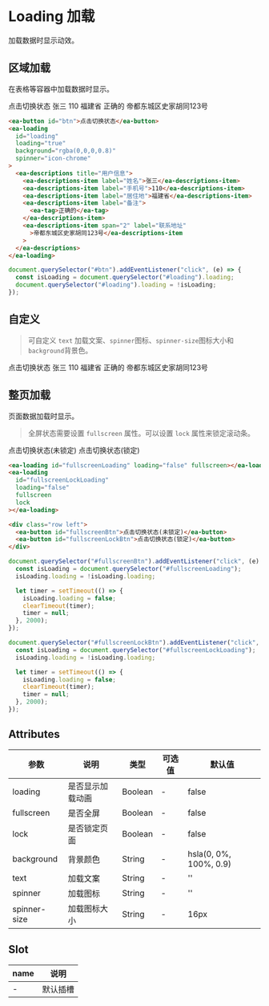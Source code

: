 <script setup>
import { onMounted } from 'vue'

onMounted(() => {
  import('../index.js')
  import('./index.scss')

  document.querySelector('#btn').addEventListener('click', (e) => {
    const isLoading = document.querySelector('#loading');
    isLoading.loading = !isLoading.loading;
  })

  document.querySelector('#customizationBtn').addEventListener('click', (e) => {
    const isLoading = document.querySelector('#customizationLoading');
    isLoading.loading = !isLoading.loading;
  })

  document.querySelector('#fullscreenBtn').addEventListener('click', (e) => {
    const isLoading = document.querySelector('#fullscreenLoading');
    isLoading.loading = !isLoading.loading;

    let timer = setTimeout(() => {
        isLoading.loading = false;
        clearTimeout(timer);
        timer = null;
    }, 2000)
  })

  document.querySelector('#fullscreenLockBtn').addEventListener('click', (e) => {
    const isLoading = document.querySelector('#fullscreenLockLoading');
    isLoading.loading = !isLoading.loading;

    let timer = setTimeout(() => {
        isLoading.loading = false;
        clearTimeout(timer);
        timer = null;
    }, 2000)
  })
})
</script>

# Loading 加载

加载数据时显示动效。

## 区域加载

在表格等容器中加载数据时显示。

<div class="row left">
  <ea-button id="btn">点击切换状态</ea-button>
  <ea-loading id="loading" loading="true">
      <ea-descriptions title="用户信息">
        <ea-descriptions-item label="姓名">张三</ea-descriptions-item>
        <ea-descriptions-item label="手机号">110</ea-descriptions-item>
        <ea-descriptions-item label="居住地">福建省</ea-descriptions-item>
        <ea-descriptions-item label="备注">
          <ea-tag>正确的</ea-tag>
        </ea-descriptions-item>
        <ea-descriptions-item span="2" label="联系地址">帝都东城区史家胡同123号</ea-descriptions-item>
    </ea-descriptions>
  </ea-loading>
</div>

```html
<ea-button id="btn">点击切换状态</ea-button>
<ea-loading
  id="loading"
  loading="true"
  background="rgba(0,0,0,0.8)"
  spinner="icon-chrome"
>
  <ea-descriptions title="用户信息">
    <ea-descriptions-item label="姓名">张三</ea-descriptions-item>
    <ea-descriptions-item label="手机号">110</ea-descriptions-item>
    <ea-descriptions-item label="居住地">福建省</ea-descriptions-item>
    <ea-descriptions-item label="备注">
      <ea-tag>正确的</ea-tag>
    </ea-descriptions-item>
    <ea-descriptions-item span="2" label="联系地址"
      >帝都东城区史家胡同123号</ea-descriptions-item
    >
  </ea-descriptions>
</ea-loading>
```

```js
document.querySelector("#btn").addEventListener("click", (e) => {
  const isLoading = document.querySelector("#loading").loading;
  document.querySelector("#loading").loading = !isLoading;
});
```

## 自定义

> 可自定义 `text` 加载文案、`spinner`图标、`spinner-size`图标大小和`background`背景色。

<div class="row left">
  <ea-button id="customizationBtn">点击切换状态</ea-button>
  <ea-loading id="customizationLoading" text="拼命加载中" loading="true" background="rgba(0,0,0,0.8)" spinner="icon-chrome" spinner-size="20">
      <ea-descriptions title="用户信息">
        <ea-descriptions-item label="姓名">张三</ea-descriptions-item>
        <ea-descriptions-item label="手机号">110</ea-descriptions-item>
        <ea-descriptions-item label="居住地">福建省</ea-descriptions-item>
        <ea-descriptions-item label="备注">
          <ea-tag>正确的</ea-tag>
        </ea-descriptions-item>
        <ea-descriptions-item span="2" label="联系地址">帝都东城区史家胡同123号</ea-descriptions-item>
    </ea-descriptions>
  </ea-loading>
</div>

## 整页加载

页面数据加载时显示。

> 全屏状态需要设置 `fullscreen` 属性。可以设置 `lock` 属性来锁定滚动条。

<ea-loading id="fullscreenLoading" loading="false" fullscreen></ea-loading>
<ea-loading id="fullscreenLockLoading" loading="false" fullscreen lock></ea-loading>

<div class="row left">
  <ea-button id="fullscreenBtn">点击切换状态(未锁定)</ea-button>
  <ea-button id="fullscreenLockBtn">点击切换状态(锁定)</ea-button>
</div>

```html
<ea-loading id="fullscreenLoading" loading="false" fullscreen></ea-loading>
<ea-loading
  id="fullscreenLockLoading"
  loading="false"
  fullscreen
  lock
></ea-loading>

<div class="row left">
  <ea-button id="fullscreenBtn">点击切换状态(未锁定)</ea-button>
  <ea-button id="fullscreenLockBtn">点击切换状态(锁定)</ea-button>
</div>
```

```js
document.querySelector("#fullscreenBtn").addEventListener("click", (e) => {
  const isLoading = document.querySelector("#fullscreenLoading");
  isLoading.loading = !isLoading.loading;

  let timer = setTimeout(() => {
    isLoading.loading = false;
    clearTimeout(timer);
    timer = null;
  }, 2000);
});

document.querySelector("#fullscreenLockBtn").addEventListener("click", (e) => {
  const isLoading = document.querySelector("#fullscreenLockLoading");
  isLoading.loading = !isLoading.loading;

  let timer = setTimeout(() => {
    isLoading.loading = false;
    clearTimeout(timer);
    timer = null;
  }, 2000);
});
```

## Attributes

| 参数         | 说明             | 类型    | 可选值 | 默认值                 |
| ------------ | ---------------- | ------- | ------ | ---------------------- |
| loading      | 是否显示加载动画 | Boolean | -      | false                  |
| fullscreen   | 是否全屏         | Boolean | -      | false                  |
| lock         | 是否锁定页面     | Boolean | -      | false                  |
| background   | 背景颜色         | String  | -      | hsla(0, 0%, 100%, 0.9) |
| text         | 加载文案         | String  | -      | ''                     |
| spinner      | 加载图标         | String  | -      | ''                     |
| spinner-size | 加载图标大小     | String  | -      | 16px                   |

## Slot

| name | 说明     |
| ---- | -------- |
| -    | 默认插槽 |
